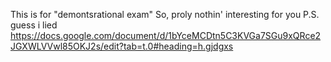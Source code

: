 This is for "demontsrational exam"
So, proly nothin' interesting for you
P.S. guess i lied
https://docs.google.com/document/d/1bYceMCDtn5C3KVGa7SGu9xQRce2JGXWLVVwl85OKJ2s/edit?tab=t.0#heading=h.gjdgxs
